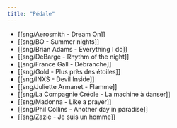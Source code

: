 ```yaml
---
title: "Pédale"
---
```


- [[sng/Aerosmith - Dream On]]
- [[sng/BO - Summer nights]]
- [[sng/Brian Adams - Everything I do]]
- [[sng/DeBarge - Rhythm of the night]]
- [[sng/France Gall - Débranche]]
- [[sng/Gold - Plus près des étoiles]]
- [[sng/INXS - Devil Inside]]
- [[sng/Juliette Armanet - Flamme]]
- [[sng/La Compagnie Créole - La machine à danser]]
- [[sng/Madonna - Like a prayer]]
- [[sng/Phil Collins - Another day in paradise]]
- [[sng/Zazie - Je suis un homme]]

